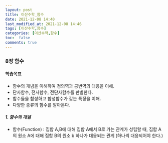 ```yaml
---
layout: post
title: 이산수학_함수
date: 2021-12-08 14:40 
last_modified_at: 2021-12-08 14:46
tags: [이산수학,함수]
categories: [이산수학,함수]
toc:  false
comments: true
---
```



### 8장 함수

#### 학습목표
* 함수의 개념을 이해하여 정의역과 공변역의 대응을 이해.
* 단사함수, 전사함수, 전단사함수를 판별한다.
* 함수들을 합성하고 합성함수가 갖는 특징을 이해.
* 다양한 종류의 함수를 알아본다.

#### *1. 함수의 개념*
* 함수(Function) : 집합 A,B에 대해 집합 A에서 B로 가는 관계가 성립할 때, 집합 A의 원소 A에 대해 집합 B의 원소 b 하나가 대응되는 관계 (하나씩 대응되어야 한다.)